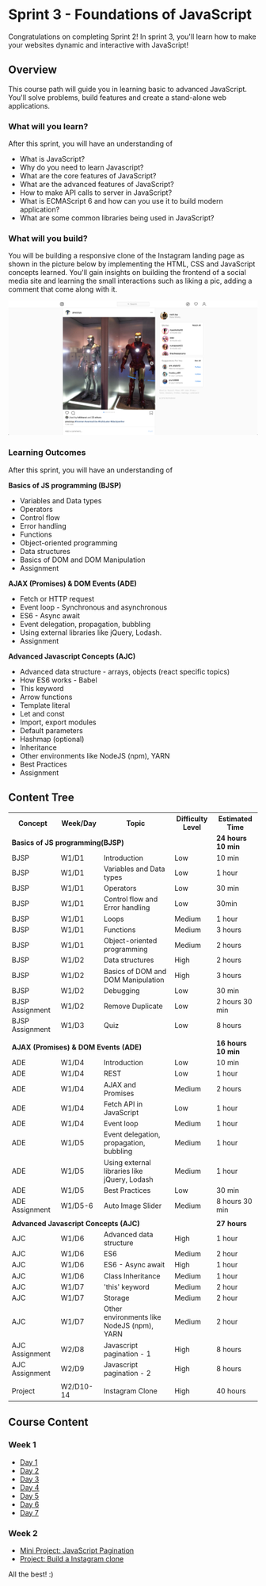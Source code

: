 
# Sprint 3 - Foundations of JavaScript
Congratulations on completing Sprint 2!  In sprint 3, you'll learn how to make your websites dynamic and interactive with JavaScript!

## Overview

This course path will guide you in learning basic to advanced JavaScript. You'll solve problems, build features and create a stand-alone web applications.

### What will you learn?

After this sprint, you will have an understanding of
- What is JavaScript?
- Why do you need to learn Javascript?
- What are the core features of JavaScript?
- What are the advanced features of JavaScript?
- How to make API calls to server in JavaScript?
- What is ECMAScript 6 and how can you use it to build modern application?
- What are some common libraries being used in JavaScript?

### What will you build?
You will be building a responsive clone of the Instagram landing page as shown in the picture below by implementing the HTML, CSS and JavaScript concepts learned. You'll gain insights on building the frontend of a social media site and learning the small interactions such as liking a pic, adding a comment that come along with it.

![Instagram Clone](insta.png)


### Learning Outcomes
After this sprint, you will have an understanding of

**Basics of JS programming (BJSP)**
 - Variables and Data types
 - Operators
 - Control flow
 - Error handling
 - Functions
 - Object-oriented programming
 - Data structures
 - Basics of DOM and DOM Manipulation
 - Assignment

 **AJAX (Promises) & DOM Events (ADE)**
 - Fetch or HTTP request
 - Event loop - Synchronous and asynchronous
 - ES6 - Async await
 - Event delegation, propagation, bubbling
 - Using external libraries like jQuery, Lodash.
 - Assignment

**Advanced Javascript Concepts (AJC)**
 - Advanced data structure - arrays, objects (react specific topics)
 - How ES6 works - Babel
 - This keyword
 - Arrow functions
 - Template literal
 - Let and const
 - Import, export modules
 - Default parameters
 - Hashmap (optional)
 - Inheritance
 - Other environments like NodeJS (npm), YARN
 - Best Practices
 - Assignment


## Content Tree

<table>
  <tr>
    <th>Concept</th>
    <th>Week/Day</th>
    <th>Topic</th>
    <th>Difficulty Level</th>
    <th>Estimated Time</th>
  </tr>
  <tr>
   <td colspan="4"><strong>Basics of JS programming(BJSP)</strong></td>
    <td><strong>24 hours 10 min</strong></td>
  </tr>
  <tr>
    <td>BJSP</td>
    <td>W1/D1</td>
    <td>Introduction</td>
    <td>Low</td>
    <td>10 min</td>
  </tr>
  <tr>
    <td>BJSP</td>
    <td>W1/D1</td>
    <td>Variables and Data types</td>
    <td>Low</td>
    <td>1 hour</td>
  </tr>
  <tr>
    <td>BJSP</td>
    <td>W1/D1</td>
    <td>Operators</td>
    <td>Low</td>
    <td>30 min</td>
  </tr>
  <tr>
    <td>BJSP</td>
    <td>W1/D1</td>
    <td>Control flow and Error handling</td>
    <td>Low</td>
    <td>30min</td>
  </tr>
  <tr>
    <td>BJSP</td>
    <td>W1/D1</td>
    <td>Loops</td>
    <td>Medium</td>
    <td>1 hour</td>
  </tr>
  <tr>
    <td>BJSP</td>
    <td>W1/D1</td>
    <td>Functions</td>
    <td>Medium</td>
    <td>3 hours</td>
  </tr>
  <tr>
    <td>BJSP</td>
    <td>W1/D1</td>
    <td>Object-oriented programming</td>
    <td>Medium</td>
    <td>2 hours</td>
  </tr>
  <tr>
    <td>BJSP</td>
    <td>W1/D2</td>
    <td>Data structures</td>
    <td>High</td>
    <td>2 hours</td>
  </tr>
  <tr>
    <td>BJSP</td>
    <td>W1/D2</td>
    <td>Basics of DOM and DOM Manipulation</td>
    <td>High</td>
    <td>3 hours</td>
  </tr>
  <tr>
    <td>BJSP</td>
    <td>W1/D2</td>
    <td>Debugging</td>
    <td>Low</td>
    <td>30 min</td>
  </tr>
  <tr>
    <td>BJSP Assignment</td>
    <td>W1/D2</td>
    <td>Remove Duplicate</td>
    <td>Low</td>
    <td>2 hours 30 min</td>
  </tr>
  <tr>
    <td>BJSP Assignment</td>
    <td>W1/D3</td>
    <td>Quiz</td>
    <td>Low</td>
    <td>8 hours</td>
  </tr>
  <tr>
    <td></td>
    <td></td>
    <td></td>
    <td></td>
    <td></td>
  </tr>
  <tr>
    <td colspan="4"><strong>AJAX (Promises) &amp; DOM Events (ADE)</strong></td>
    <td><strong>16 hours 10 min</strong></td>
  </tr>
  <tr>
    <td>ADE</td>
    <td>W1/D4</td>
    <td>Introduction</td>
    <td>Low</td>
    <td>10 min</td>
  </tr>
  <tr>
    <td>ADE</td>
    <td>W1/D4</td>
    <td>REST</td>
    <td>Low</td>
    <td>1 hour</td>
  </tr>
  <tr>
    <td>ADE</td>
    <td>W1/D4</td>
    <td>AJAX and Promises</td>
    <td>Medium</td>
    <td>2 hours</td>
  </tr>
  <tr>
    <td>ADE</td>
    <td>W1/D4</td>
    <td>Fetch API in JavaScript</td>
    <td>Low</td>
    <td>1 hour</td>
  </tr>
  <tr>
    <td>ADE</td>
    <td>W1/D4</td>
    <td>Event loop</td>
    <td>Medium</td>
    <td>1 hour</td>
  </tr>
  <tr>
    <td>ADE</td>
    <td>W1/D5</td>
    <td>Event delegation, propagation, bubbling</td>
    <td>Medium</td>
    <td>1 hour</td>
  </tr>
  <tr>
    <td>ADE</td>
    <td>W1/D5</td>
    <td>Using external libraries like jQuery, Lodash</td>
    <td>Medium</td>
    <td>1 hour</td>
  </tr>
  <tr>
    <td>ADE</td>
    <td>W1/D5</td>
    <td>Best Practices</td>
    <td>Low</td>
    <td>30 min</td>
  </tr>
  <tr>
    <td>ADE Assignment</td>
    <td>W1/D5-6</td>
    <td>Auto Image Slider</td>
    <td>Medium</td>
    <td>8 hours 30 min</td>
  </tr>
  <tr>
    <td></td>
    <td></td>
    <td></td>
    <td></td>
    <td></td>
  </tr>
  <tr>
    <td colspan="4"><strong>Advanced Javascript Concepts (AJC)</strong></td>
    <td><strong>27 hours</strong></td>
  </tr>
  <tr>
    <td>AJC</td>
    <td>W1/D6</td>
    <td>Advanced data structure</td>
    <td>High</td>
    <td>1 hour</td>
  </tr>
  <tr>
    <td>AJC</td>
    <td>W1/D6</td>
    <td>ES6</td>
    <td>Medium</td>
    <td>2 hour</td>
  </tr>
  <tr>
    <td>AJC</td>
    <td>W1/D6</td>
    <td>ES6 - Async await</td>
    <td>High</td>
    <td>1 hour</td>
  </tr>
  <tr>
    <td>AJC</td>
    <td>W1/D6</td>
    <td>Class Inheritance</td>
    <td>Medium</td>
    <td>1 hour</td>
  </tr>
  <tr>
    <td>AJC</td>
    <td>W1/D7</td>
    <td>'this' keyword</td>
    <td>Medium</td>
    <td>2 hour</td>
  </tr>
  <tr>
    <td>AJC</td>
    <td>W1/D7</td>
    <td>Storage</td>
    <td>Medium</td>
    <td>2 hour</td>
  </tr>
  <tr>
    <td>AJC</td>
    <td>W1/D7</td>
    <td>Other environments like NodeJS (npm), YARN</td>
    <td>Medium</td>
    <td>2 hour</td>
  </tr>
  <tr>
    <td>AJC Assignment</td>
    <td>W2/D8</td>
    <td>Javascript pagination - 1</td>
    <td>High</td>
    <td>8 hours</td>
  </tr>
  <tr>
    <td>AJC Assignment</td>
    <td>W2/D9</td>
    <td>Javascript pagination - 2</td>
    <td>High</td>
    <td>8 hours</td>
  </tr>
  <tr>
    <td></td>
    <td></td>
    <td></td>
    <td></td>
    <td></td>
  </tr>
  <tr>
    <td>Project</td>
    <td>W2/D10-14</td>
    <td>Instagram Clone</td>
    <td>High</td>
    <td>40 hours</td>
  </tr>
</table>


## Course Content
### Week 1
- [Day 1](week_1/day_1.md)
- [Day 2](week_1/day_2.md)
- [Day 3](week_1/day_3.md)
- [Day 4](week_1/day_4.md)
- [Day 5](week_1/day_5.md)
- [Day 6](week_1/day_6.md)
- [Day 7](week_1/day_7.md)

### Week 2
- [Mini Project: JavaScript Pagination](week_2/mini_project.md)
- [Project: Build a Instagram clone](week_2/project.md)


All the best! :)
